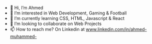 - 👋 Hi, I’m Ahmed
- 👀 I’m interested in Web Development, Gaming & Football
- 🌱 I’m currently learning CSS, HTML, Javascript & React
- 💞️ I’m looking to collaborate on Web Projects
- 📫 How to reach me? On Linkedin at www.linkedin.com/in/ahmed-muhammed-
